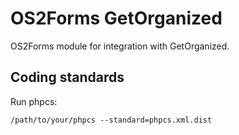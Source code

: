 # OS2Forms GetOrganized
OS2Forms module for integration with GetOrganized.

## Coding standards

Run phpcs:

```shell
/path/to/your/phpcs --standard=phpcs.xml.dist
```


